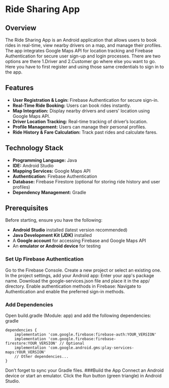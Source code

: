 # Ride Sharing App

## Overview

The Ride Sharing App is an Android application that allows users to book rides in real-time, view nearby drivers on a map, and manage their profiles. The app integrates Google Maps API for location tracking and Firebase Authentication for secure user sign-up and login processes. 
There are two options are there 1.Driver and 2.Customer go where else you want to go. 
Here you have to first register and using those same credentials to sign in to the app.

## Features

- **User Registration & Login:** Firebase Authentication for secure sign-in.
- **Real-Time Ride Booking:** Users can book rides instantly.
- **Map Integration:** Display nearby drivers and users' location using Google Maps API.
- **Driver Location Tracking:** Real-time tracking of driver’s location.
- **Profile Management:** Users can manage their personal profiles.
- **Ride History & Fare Calculation:** Track past rides and calculate fares.

## Technology Stack

- **Programming Language:** Java
- **IDE:** Android Studio
- **Mapping Services:** Google Maps API
- **Authentication:** Firebase Authentication
- **Database:** Firebase Firestore (optional for storing ride history and user profiles)
- **Dependency Management:** Gradle


## Prerequisites

Before starting, ensure you have the following:

- **Android Studio** installed (latest version recommended)
- **Java Development Kit (JDK)** installed
- A **Google account** for accessing Firebase and Google Maps API
- An **emulator or Android device** for testing


### Set Up Firebase Authentication
Go to the Firebase Console.
Create a new project or select an existing one.
In the project settings, add your Android app:
Enter your app's package name.
Download the google-services.json file and place it in the app/ directory.
Enable authentication methods in Firebase:
Navigate to Authentication and enable the preferred sign-in methods.
### Add Dependencies
Open build.gradle (Module: app) and add the following dependencies:
gradle
```
dependencies {
    implementation 'com.google.firebase:firebase-auth:YOUR_VERSION'
    implementation 'com.google.firebase:firebase-firestore:YOUR_VERSION' // Optional
    implementation 'com.google.android.gms:play-services-maps:YOUR_VERSION'
    // Other dependencies...
}
```
Don’t forget to sync your Gradle files.
###Build the App
Connect an Android device or start an emulator.
Click the Run button (green triangle) in Android Studio.



